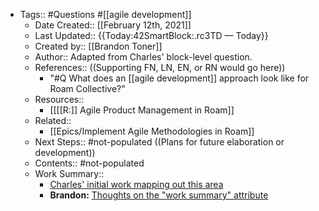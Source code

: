 - Tags:: #Questions #[[agile development]]
    - Date Created:: [[February 12th, 2021]]
    - Last Updated:: {{Today:42SmartBlock:.rc3TD — Today}}
    - Created by:: [[Brandon Toner]]
    - Author:: Adapted from Charles' block-level question.
    - References::  ((Supporting FN, LN, EN, or RN would go here))
        - "#Q What does an [[agile development]] approach look like for Roam Collective?"
    - Resources::
        - [[[[R:]] Agile Product Management in Roam]]
    - Related::
        - [[Epics/Implement Agile Methodologies in Roam]]
    - Next Steps:: #not-populated ((Plans for future elaboration or development))
    - Contents:: #not-populated
    - Work Summary:: 
        - [Charles' initial work mapping out this area](((6GfcqwQrI)))
        - **Brandon:** [Thoughts on the "work summary" attribute](((JZ6S734y4)))
